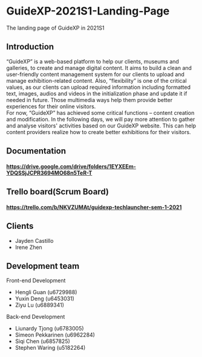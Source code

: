 # GuideXP-2021S1-Landing-Page
The landing page of GuideXP in 2021S1

## Introduction
“GuideXP” is a web-based platform to help our clients, museums and galleries, to create and manage digital content. It aims to build a clean and user-friendly content management system for our clients to upload and manage exhibition-related content. Also, “flexibility” is one of the critical values, as our clients can upload required information including formatted text, images, audios and videos in the initialization phase and update it if needed in future. Those multimedia ways help them provide better experiences for their online visitors.  
For now, “GuideXP” has achieved some critical functions – content creation and modification. In the following days, we will pay more attention to gather and analyse visitors' activities based on our GuideXP website. This can help content providers realize how to create better exhibitions for their visitors.   

## Documentation  
#### https://drive.google.com/drive/folders/1EYXEEm-YDQSSjJCPR3694MO68n5TeR-T   

## Trello board(Scrum Board)
#### https://trello.com/b/NKVZUMAt/guidexp-techlauncher-sem-1-2021   

## Clients
* Jayden Castillo
* Irene Zhen 

## Development team
Front-end Development   
* Hengli Guan (u6729988)
* Yuxin Deng (u6453031) 
* Ziyu Lu (u6889341)  


Back-end Development   
* Liunardy Tjong (u6783005)
* Simeon Pekkarinen (u6962284)
* Siqi Chen (u6857825)
* Stephen Waring (u5182264)


